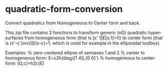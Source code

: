 # quadratic-form-conversion
Convert quadratics from Homogeneous to Center form and back.

This zip file contains 2 functions to transform generic (nD) quadratic hyper-surfaces from homogeneous form (that is [x' 1]*E*[x;1]=0) to center form (that is (x'-c')*inv(Q)*(x-c)=1, which is used for example in the ellipsoidal toolbox).

Examples:
% zero-centered ellipse of semiaxes 1 and 2
% center to homogeneous form:
E=c2h(diag([1 4]),[0 0]')
% homogeneous to center form:
[Q,c]=h2c(E)
